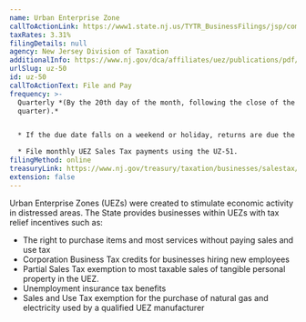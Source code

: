 ```yaml
---
name: Urban Enterprise Zone
callToActionLink: https://www1.state.nj.us/TYTR_BusinessFilings/jsp/common/Login.jsp?taxcode=11
taxRates: 3.31%
filingDetails: null
agency: New Jersey Division of Taxation
additionalInfo: https://www.nj.gov/dca/affiliates/uez/publications/pdf/ProgramProcedures.pdf
urlSlug: uz-50
id: uz-50
callToActionText: File and Pay
frequency: >-
  Quarterly *(By the 20th day of the month, following the close of the
  quarter).* 


  * If the due date falls on a weekend or holiday, returns are due the following business day. 

  * File monthly UEZ Sales Tax payments using the UZ-51.
filingMethod: online
treasuryLink: https://www.nj.gov/treasury/taxation/businesses/salestax/uez-over.shtml
extension: false
---
```


Urban Enterprise Zones (UEZs) were created to stimulate economic activity in distressed areas. The State provides businesses within UEZs with tax relief incentives such as:

- The right to purchase items and most services without paying sales and use tax
- Corporation Business Tax credits for businesses hiring new employees
- Partial Sales Tax exemption to most taxable sales of tangible personal property in the UEZ.
- Unemployment insurance tax benefits
- Sales and Use Tax exemption for the purchase of natural gas and electricity used by a qualified UEZ manufacturer
